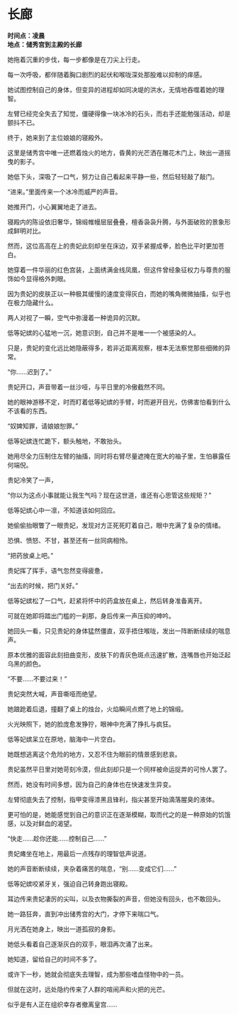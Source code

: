 # 长廊


**时间点：凌晨**  
**地点：储秀宫到主殿的长廊**

她拖着沉重的步伐，每一步都像是在刀尖上行走。

每一次呼吸，都伴随着胸口剧烈的起伏和喉咙深处那股难以抑制的痒感。

她试图控制自己的身体，但变异的进程却如同决堤的洪水，无情地吞噬着她的理智。

左臂已经完全失去了知觉，僵硬得像一块冰冷的石头，而右手还能勉强活动，却是颤抖不已。

终于，她来到了主位娘娘的寝殿外。

这里是储秀宫中唯一还燃着烛火的地方，昏黄的光芒洒在雕花木门上，映出一道摇曳的影子。

她低下头，深吸了一口气，努力让自己看起来平静一些，然后轻轻敲了敲门。

“进来。”里面传来一个冰冷而威严的声音。

她推开门，小心翼翼地走了进去。

寝殿内的陈设依旧奢华，锦缎帷幔层层叠叠，檀香袅袅升腾，与外面破败的景象形成鲜明对比。

然而，这位高高在上的贵妃此刻却坐在床边，双手紧握成拳，脸色比平时更加苍白。

她穿着一件华丽的红色宫装，上面绣满金线凤凰，但这件曾经象征权力与尊贵的服饰如今显得格外刺眼。

因为贵妃的皮肤正以一种极其缓慢的速度变得灰白，而她的嘴角微微抽搐，似乎也在极力隐藏什么。

两人对视了一瞬，空气中弥漫着一种诡异的沉默。

低等妃嫔的心猛地一沉，她意识到，自己并不是唯一一个被感染的人。

只是，贵妃的变化远比她隐蔽得多，若非近距离观察，根本无法察觉那些细微的异常。

“你……迟到了。”

贵妃开口，声音带着一丝沙哑，与平日里的冷傲截然不同。

她的眼神游移不定，时而盯着低等妃嫔的手臂，时而避开目光，仿佛害怕看到什么不该看的东西。

“奴婢知罪，请娘娘恕罪。”

低等妃嫔连忙跪下，额头触地，不敢抬头。

她用尽全力压制住左臂的抽搐，同时将右臂尽量遮掩在宽大的袖子里，生怕暴露任何端倪。

贵妃冷笑了一声，

“你以为这点小事就能让我生气吗？现在这世道，谁还有心思管这些规矩？”

低等妃嫔心中一凛，不知道该如何回应。

她偷偷抬眼瞥了一眼贵妃，发现对方正死死盯着自己，眼中充满了复杂的情绪。

恐惧、愤怒、不甘，甚至还有一丝同病相怜。

“把药放桌上吧。”

贵妃挥了挥手，语气忽然变得疲惫，

“出去的时候，把门关好。”

低等妃嫔松了一口气，赶紧将怀中的药盒放在桌上，然后转身准备离开。

可就在她即将踏出门槛的一刹那，身后传来一声压抑的呻吟。

她回头一看，只见贵妃的身体猛然僵直，双手捂住喉咙，发出一阵断断续续的喘息声。

原本优雅的面容此刻扭曲变形，皮肤下的青灰色斑点迅速扩散，连嘴唇也开始泛起乌黑的颜色。

“不要……不要过来！”

贵妃突然大喊，声音嘶哑而绝望。

她踉跄着后退，撞翻了桌上的烛台，火焰瞬间点燃了地上的锦缎。

火光映照下，她的脸庞愈发狰狞，眼神中充满了挣扎与疯狂。

低等妃嫔呆立在原地，脑海中一片空白。

她既想逃离这个危险的地方，又忍不住为眼前的情景感到悲哀。

贵妃虽然平日里对她苛刻冷漠，但此刻却只是一个同样被命运捉弄的可怜人罢了。

然而，她没有时间多想，因为自己的身体也在快速发生异变。

左臂彻底失去了控制，指甲变得漆黑且锋利，指尖甚至开始滴落腥臭的液体。

更可怕的是，她能感觉到自己的意识正在逐渐模糊，取而代之的是一种原始的饥饿感，以及对鲜血的渴望。

“快走……趁你还能……控制自己……”

贵妃瘫坐在地上，用最后一点残存的理智低声说道。

她的声音断断续续，夹杂着痛苦的喘息，“别……变成它们……”

低等妃嫔咬紧牙关，强迫自己转身跑出寝殿。

耳边传来贵妃凄厉的尖叫，以及衣物撕裂的声音，但她没有回头，也不敢回头。

她一路狂奔，直到冲出储秀宫的大门，才停下来喘口气。

月光洒在她身上，映出一道孤寂的身影。

她低头看着自己逐渐灰白的双手，眼泪再次涌了出来。

她知道，留给自己的时间不多了。

或许下一秒，她就会彻底失去理智，成为那些嗜血怪物中的一员。

但就在这时，远处隐约传来了人群的喧闹声和火把的光芒。

似乎是有人正在组织幸存者撤离皇宫……